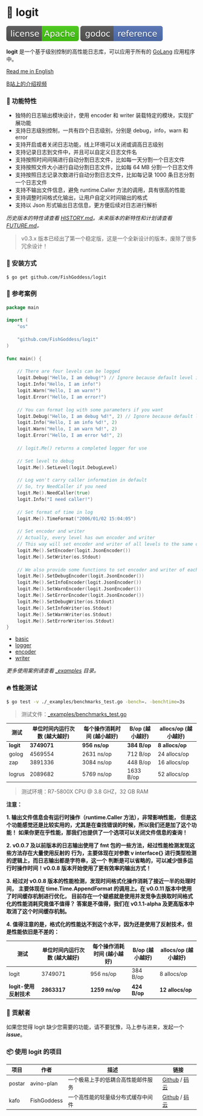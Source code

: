 # 📝 logit

[![License](_icon/license.svg)](https://www.apache.org/licenses/LICENSE-2.0.html)
[![Go Doc](_icon/godoc.svg)](https://pkg.go.dev/github.com/FishGoddess/logit?tab=doc)

**logit** 是一个基于级别控制的高性能日志库，可以应用于所有的 [GoLang](https://golang.org) 应用程序中。

[Read me in English](./README.en.md)

[B站上的介绍视频](https://www.bilibili.com/video/BV14t4y1y7rF)

### 🥇 功能特性

* 独特的日志输出模块设计，使用 encoder 和 writer 装载特定的模块，实现扩展功能
* 支持日志级别控制，一共有四个日志级别，分别是 debug，info，warn 和 error
* 支持开启或者关闭日志功能，线上环境可以关闭或调高日志级别
* 支持记录日志到文件中，并且可以自定义日志文件名
* 支持按照时间间隔进行自动分割日志文件，比如每一天分割一个日志文件
* 支持按照文件大小进行自动分割日志文件，比如每 64 MB 分割一个日志文件
* 支持按照日志记录次数进行自动分割日志文件，比如每记录 1000 条日志分割一个日志文件
* 支持不输出文件信息，避免 runtime.Caller 方法的调用，具有很高的性能
* 支持调整时间格式化输出，让用户自定义时间输出的格式
* 支持以 Json 形式输出日志信息，更方便后续对日志进行解析

_历史版本的特性请查看 [HISTORY.md](./HISTORY.md)。未来版本的新特性和计划请查看 [FUTURE.md](./FUTURE.md)。_

> v0.3.x 版本已经出了第一个稳定版，这是一个全新设计的版本，废除了很多冗余设计！

### 🚀 安装方式

```bash
$ go get github.com/FishGoddess/logit
```

### 📖 参考案例

```go
package main

import (
	"os"

	"github.com/FishGoddess/logit"
)

func main() {

	// There are four levels can be logged
	logit.Debug("Hello, I am debug!") // Ignore because default level is info
	logit.Info("Hello, I am info!")
	logit.Warn("Hello, I am warn!")
	logit.Error("Hello, I am error!")

	// You can format log with some parameters if you want
	logit.Debug("Hello, I am debug %d!", 2) // Ignore because default level is info
	logit.Info("Hello, I am info %d!", 2)
	logit.Warn("Hello, I am warn %d!", 2)
	logit.Error("Hello, I am error %d!", 2)

	// logit.Me() returns a completed logger for use

	// Set level to debug
	logit.Me().SetLevel(logit.DebugLevel)

	// Log won't carry caller information in default
	// So, try NeedCaller if you need
	logit.Me().NeedCaller(true)
	logit.Info("I need caller!")

	// Set format of time in log
	logit.Me().TimeFormat("2006/01/02 15:04:05")

	// Set encoder and writer
	// Actually, every level has own encoder and writer
	// This way will set encoder and writer of all levels to the same one
	logit.Me().SetEncoder(logit.JsonEncoder())
	logit.Me().SetWriter(os.Stdout)

	// We also provide some functions to set encoder and writer of each level
	logit.Me().SetDebugEncoder(logit.JsonEncoder())
	logit.Me().SetInfoEncoder(logit.JsonEncoder())
	logit.Me().SetWarnEncoder(logit.JsonEncoder())
	logit.Me().SetErrorEncoder(logit.JsonEncoder())
	logit.Me().SetDebugWriter(os.Stdout)
	logit.Me().SetInfoWriter(os.Stdout)
	logit.Me().SetWarnWriter(os.Stdout)
	logit.Me().SetErrorWriter(os.Stdout)
}
```

* [basic](./_examples/basic.go)
* [logger](./_examples/logger.go)
* [encoder](./_examples/encoder.go)
* [writer](./_examples/writer.go)

_更多使用案例请查看 [_examples](./_examples) 目录。_

### 🔥 性能测试

```bash
$ go test -v ./_examples/benchmarks_test.go -bench=. -benchtime=3s
```

> 测试文件：[_examples/benchmarks_test.go](./_examples/benchmarks_test.go)

| 测试 | 单位时间内运行次数 (越大越好) |  每个操作消耗时间 (越小越好) | B/op (越小越好) | allocs/op (越小越好) |
| -----------|--------|-------------|-------------|-------------|
| **logit** | **3749071** | **956 ns/op** | **384 B/op** | **8 allocs/op** |
| golog | 4569554 | 2631 ns/op | 712 B/op | 24 allocs/op |
| zap | 3891336 | 3084 ns/op | 448 B/op | 16 allocs/op |
| logrus | 2089682 | 5769 ns/op | 1633 B/op | 52 allocs/op |

> 测试环境：R7-5800X CPU @ 3.8 GHZ，32 GB RAM

**注意：**

**1. 输出文件信息会有运行时操作（runtime.Caller 方法），非常影响性能，**
**但是这个功能感觉还是比较实用的，尤其是在查找错误的时候，所以我们还是加了这个功能！**
**如果你更在乎性能，那我们也提供了一个选项可以关闭文件信息的查询！**

**2. v0.0.7 及以前版本的日志输出使用了 fmt 包的一些方法，经过性能检测发现这些方法存在大量使用反射的**
**行为，主要体现在对参数 v interface{} 进行类型检测的逻辑上，而日志输出都是字符串，这一个**
**判断是可以省略的，可以减少很多运行时操作时间！v0.0.8 版本开始使用了更有效率的输出方式！**

**3. 经过对 v0.0.8 版本的性能检测，发现时间格式化操作消耗了接近一半的处理时间，**
**主要体现在 time.Time.AppendFormat 的调用上。在 v0.0.11 版本中使用了时间缓存机制进行优化，**
**目前存在一个疑惑就是使用并发竞争去换取时间格式化的性能消耗究竟值不值得？**
**答案是不值得，我们在 v0.1.1-alpha 及更高版本中取消了这个时间缓存机制。**

**4. 值得注意的是，格式化的性能达不到这个水平，因为还是使用了反射技术，但是性能依旧是不差的：**

| 测试 | 单位时间内运行次数 (越大越好) |  每个操作消耗时间 (越小越好) | B/op (越小越好) | allocs/op (越小越好) |
| -----------|--------|-------------|-------------|-------------|
| logit | 3749071 | 956 ns/op | 384 B/op | 8 allocs/op |
| **logit-使用反射技术** | **2863317** | **1259 ns/op** | **424 B/op** | **12 allocs/op** |

### 👥 贡献者

如果您觉得 logit 缺少您需要的功能，请不要犹豫，马上参与进来，发起一个 _**issue**_。

### 📦 使用 logit 的项目

| 项目 | 作者 | 描述 | 链接 |
| -----------|--------|-------------| ---------------- |
| postar | avino-plan | 一个极易上手的低耦合高性能邮件服务 | [Github](https://github.com/avino-plan/postar) / [码云](https://gitee.com/avino-plan/postar) |
| kafo | FishGoddess | 一个高性能的轻量级分布式缓存中间件 | [Github](https://github.com/FishGoddess/kafo) / [码云](https://gitee.com/FishGoddess/kafo) |
